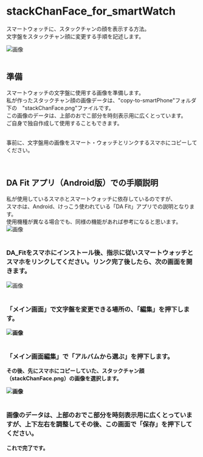 # stackChanFace_for_smartWatch
スマートウォッチに、スタックチャンの顔を表示する方法。<br>
文字盤をスタックチャン顔に変更する手順を記述します。<br>

![画像](images/s-smartWatchFace.png)<br><br>


## 準備
スマートウォッチの文字盤に使用する画像を準備します。<br>
私が作ったスタックチャン顔の画像データは、"copy-to-smartPhone"フォルダ下の　"stackChanFace.png"ファイルです。<br>
この画像のデータは、上部のおでこ部分を時刻表示用に広くとっています。<br>
ご自身で独自作成して使用することもできます。<br><br>

事前に、文字盤用の画像をスマート・ウォッチとリンクするスマホにコピーしてください。<br>

<br>

## DA Fit アプリ（Android版）での手順説明
私が使用しているスマホとスマートウォッチに依存しているのですが、<br>
スマホは、Android、けっこう使われている「DA Fit」アプリでの説明となります。<br>
使用機種が異なる場合でも、同様の機能があれば参考になると思います。<br>
![画像](images/s-daFit00.png)<br><br>
### DA_Fitをスマホにインストール後、指示に従いスマートウォッチとスマホをリンクしてください。リンク完了後したら、次の画面を開きます。<br>

![画像](images/s-daFit01.png)<br><br>
### 「メイン画面」で文字盤を変更できる場所の、「編集」を押下します。<b>

![画像](images/s-daFit02.png)<br><br>
### 「メイン画面編集」で「アルバムから選ぶ」を押下します。
その後、先にスマホにコピーしていた、スタックチャン顔（stackChanFace.png）の画像を選択します。<br>

![画像](images/s-daFit03.png)<br><br>
### 画像のデータは、上部のおでこ部分を時刻表示用に広くとっていますが、上下左右を調整してその後、この画面で「保存」を押下してください。
これで完了です。
